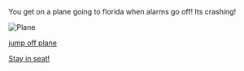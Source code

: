 You get on a plane going to florida when alarms go off! Its crashing!

![Plane](https://encrypted-tbn0.gstatic.com/images?q=tbn:ANd9GcQosDguARGZjMr4Gdpytkp2_VjpilAJsz7kk56RRQvpCvqEt3zz&s)

[jump off plane](jump.md)

[Stay in seat!](sit.md)